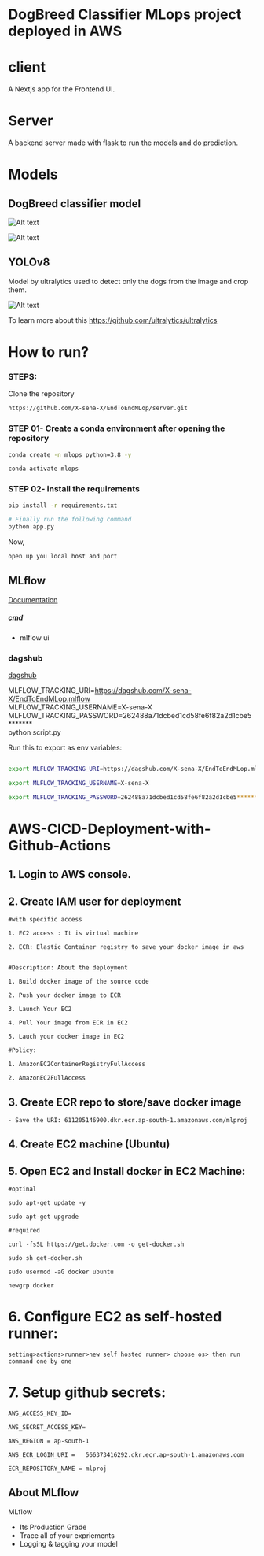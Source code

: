 # DogBreed Classifier MLops project deployed in AWS


# client 
A Nextjs app for the Frontend UI.

# Server
A backend server made with flask to run the models and do prediction.


# Models

## DogBreed classifier model

![Alt text](https://miro.medium.com/v2/resize%253Afit%253A1400/format%253Awebp/1%252AInu_zWY2VSZulVuat0Hbwg.png)

![Alt text](https://www.google.com/url?sa%253Di%2526url%253Dhttps%253A%252F%252Fblog.roboflow.com%252Fwhat-is-efficientnet%252F%2526psig%253DAOvVaw1HF2qedGPYV0RvxAQD2qeC%2526ust%253D1697091189646000%2526source%253Dimages%2526cd%253Dvfe%2526opi%253D89978449%2526ved%253D0CBEQjRxqFwoTCKjL3L2r7YEDFQAAAAAdAAAAABAT)

## YOLOv8 
Model by ultralytics used to detect only the dogs from the image and crop them.

![Alt text](https://www.google.com/url?sa%253Di%2526url%253Dhttps%253A%252F%252Fopenmmlab.medium.com%252Fdive-into-yolov8-how-does-this-state-of-the-art-model-work-10f18f74bab1%2526psig%253DAOvVaw2w--EGowLN4q-xYlP5LqkC%2526ust%253D1697091014100000%2526source%253Dimages%2526cd%253Dvfe%2526opi%253D89978449%2526ved%253D0CBEQjRxqFwoTCJDPieqq7YEDFQAAAAAdAAAAABAE)

To learn more about this https://github.com/ultralytics/ultralytics



# How to run?
### STEPS:

Clone the repository

```bash
https://github.com/X-sena-X/EndToEndMLop/server.git
```
### STEP 01- Create a conda environment after opening the repository

```bash
conda create -n mlops python=3.8 -y
```

```bash
conda activate mlops
```


### STEP 02- install the requirements
```bash
pip install -r requirements.txt
```


```bash
# Finally run the following command
python app.py
```

Now,
```bash
open up you local host and port
```



## MLflow

[Documentation](https://mlflow.org/docs/latest/index.html)


##### cmd
- mlflow ui

### dagshub
[dagshub](https://dagshub.com/)

MLFLOW_TRACKING_URI=https://dagshub.com/X-sena-X/EndToEndMLop.mlflow \
MLFLOW_TRACKING_USERNAME=X-sena-X \
MLFLOW_TRACKING_PASSWORD=262488a71dcbed1cd58fe6f82a2d1cbe5******* \
python script.py

Run this to export as env variables:

```bash

export MLFLOW_TRACKING_URI=https://dagshub.com/X-sena-X/EndToEndMLop.mlflow 

export MLFLOW_TRACKING_USERNAME=X-sena-X 

export MLFLOW_TRACKING_PASSWORD=262488a71dcbed1cd58fe6f82a2d1cbe5*******

```



# AWS-CICD-Deployment-with-Github-Actions

## 1. Login to AWS console.

## 2. Create IAM user for deployment

	#with specific access

	1. EC2 access : It is virtual machine

	2. ECR: Elastic Container registry to save your docker image in aws


	#Description: About the deployment

	1. Build docker image of the source code

	2. Push your docker image to ECR

	3. Launch Your EC2 

	4. Pull Your image from ECR in EC2

	5. Lauch your docker image in EC2

	#Policy:

	1. AmazonEC2ContainerRegistryFullAccess

	2. AmazonEC2FullAccess

	
## 3. Create ECR repo to store/save docker image
    - Save the URI: 611205146900.dkr.ecr.ap-south-1.amazonaws.com/mlproj

	
## 4. Create EC2 machine (Ubuntu) 

## 5. Open EC2 and Install docker in EC2 Machine:
	
	
	#optinal

	sudo apt-get update -y

	sudo apt-get upgrade
	
	#required

	curl -fsSL https://get.docker.com -o get-docker.sh

	sudo sh get-docker.sh

	sudo usermod -aG docker ubuntu

	newgrp docker
	
# 6. Configure EC2 as self-hosted runner:
    setting>actions>runner>new self hosted runner> choose os> then run command one by one


# 7. Setup github secrets:

    AWS_ACCESS_KEY_ID=

    AWS_SECRET_ACCESS_KEY=

    AWS_REGION = ap-south-1

    AWS_ECR_LOGIN_URI =   566373416292.dkr.ecr.ap-south-1.amazonaws.com

    ECR_REPOSITORY_NAME = mlproj




## About MLflow 
MLflow

 - Its Production Grade
 - Trace all of your expriements
 - Logging & tagging your model


